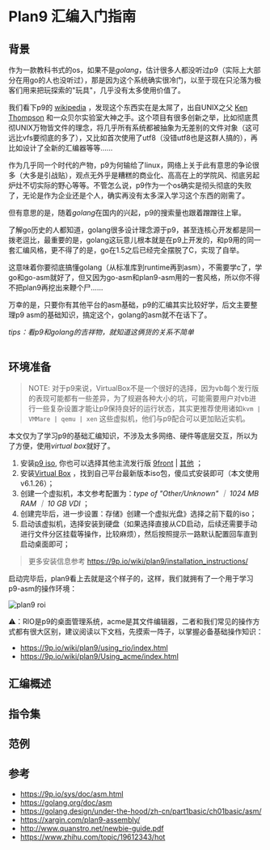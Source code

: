 # Plan9 汇编入门指南

## 背景
作为一款教科书式的os，如果不是*golang*，估计很多人都没听过p9（实际上大部分在用go的人也没听过），那是因为这个系统确实很冷门，以至于现在只沦落为极客们用来把玩探索的"玩具"，几乎没有太多使用价值了。

我们看下p9的 [wikipedia](https://en.wikipedia.org/wiki/Plan_9_from_Bell_Labs) ，发现这个东西实在是太屌了，出自UNIX之父 [Ken Thompson](https://en.wikipedia.org/wiki/Plan_9_from_Bell_Labs)  和一众贝尔实验室大神之手。这个项目有很多创新之举，比如彻底贯彻UNIX万物皆文件的理念，将几乎所有系统都被抽象为无差别的文件对象（这可远比vfs要彻底的多了），又比如首次使用了utf8（没错utf8也是这群人搞的），再比如设计了全新的汇编器等等……

作为几乎同一个时代的产物，p9为何输给了linux，网络上关于此有意思的争论很多（大多是引战贴），观点无外乎是糟糕的商业化、高高在上的学院风、彻底另起炉灶不切实际的野心等等。不管怎么说，p9作为一个os确实是彻头彻底的失败了，无论是作为企业还是个人，确实再没有太多深入学习这个东西的刚需了。

但有意思的是，随着*golang*在国内的兴起，p9的搜索量也跟着蹭蹭往上窜。

了解go历史的人都知道，golang很多设计理念源于p9，甚至连核心开发都是同一拨老逗比，最重要的是，golang这玩意儿根本就是在p9上开发的，和p9用的同一套汇编风格，更不得了的是，go在1.5之后已经完全摆脱了C，实现了自举。

这意味着你要彻底搞懂golang（从标准库到runtime再到asm），不需要学c了，学go和go-asm就好了，但又因为go-asm和plan9-asm用的一套风格，所以你不得不把plan9再挖出来鞭个尸……

万幸的是，只要你有其他平台的asm基础，p9的汇编其实比较好学，后文主要整理p9 asm的基础知识，搞定这个，golang的asm就不在话下了。

*tips：看p9和golang的吉祥物，就知道这俩货的关系不简单*

<img src="/images/plan9_3.png" alt="" style="" />

## 环境准备

> NOTE: 对于p9来说，VirtualBox不是一个很好的选择，因为vb每个发行版的表现可能都有一些差异，为了规避各种大小的坑，可能需要用户对vb进行一些复杂设置才能让p9保持良好的运行状态，其实更推荐使用诸如```kvm | VMMare | qemu | xen``` 这些虚拟机，他们与p9配合可以更加贴近实机。

本文仅为了学习p9的基础汇编知识，不涉及太多网络、硬件等底层交互，所以为了方便，使用*virtual box*就好了。

1. 安装[p9 iso](https://9p.io/plan9/download/plan9.iso.bz2), 你也可以选择其他主流发行版 [9front](http://9front.org/propaganda/) | [其他](https://9p.io/wiki/plan9/download/) ；
1. 安装[Virtual Box](https://www.virtualbox.org/wiki/Downloads) ，找到自己平台最新版本iso包，傻瓜式安装即可（本文使用v6.1.26）；
1. 创建一个虚拟机，本文参考配置为：*type of "Other/Unknown" ｜ 1024 MB RAM ｜ 10 GB VDI* ；
1. 创建完毕后，进一步设置：存储》创建一个虚拟光盘》选择之前下载的iso；
1. 启动该虚拟机，选择安装到硬盘（如果选择直接从CD启动，后续还需要手动进行文件分区挂载等操作，比较麻烦），然后按照提示一路默认配置回车直到启动桌面即可；

> 更多安装信息参考 <https://9p.io/wiki/plan9/installation_instructions/>

启动完毕后，plan9看上去就是这个样子的，这样，我们就拥有了一个用于学习p9-asm的操作环境：

<img src="/images/p9_1.png" alt="plan9 roi" />

⚠️：RIO是p9的桌面管理系统，acme是其文件编辑器，二者和我们常见的操作方式都有很大区别，建议阅读以下文档，先摸索一阵子，以掌握必备基础操作知识：
- <https://9p.io/wiki/plan9/using_rio/index.html>
- <https://9p.io/wiki/plan9/Using_acme/index.html>

## 汇编概述


## 指令集

## 范例

## 参考
- <https://9p.io/sys/doc/asm.html>
- <https://golang.org/doc/asm>
- <https://golang.design/under-the-hood/zh-cn/part1basic/ch01basic/asm/>
- <https://xargin.com/plan9-assembly/>
- <http://www.quanstro.net/newbie-guide.pdf>
- <https://www.zhihu.com/topic/19612343/hot>
